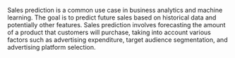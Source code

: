 Sales prediction is a common use case in business analytics and machine learning. The goal is to predict future sales based on historical data and potentially other features.
Sales prediction involves forecasting the amount of a product that
customers will purchase, taking into account various factors such as
advertising expenditure, target audience segmentation, and
advertising platform selection.